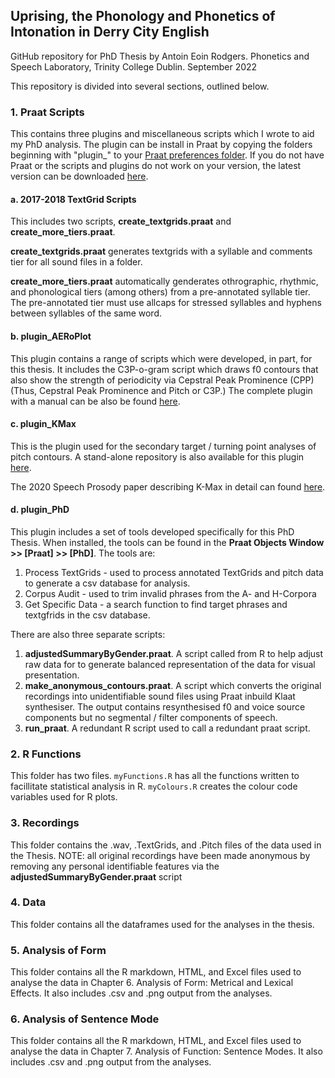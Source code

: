 ## Uprising, the Phonology and Phonetics of Intonation in Derry City English
  GitHub repository for PhD Thesis by Antoin Eoin Rodgers. Phonetics and Speech Laboratory, Trinity College Dublin. September 2022
  
  This repository is divided into several sections, outlined below.
  
### 1. Praat Scripts
  
This contains three plugins and miscellaneous scripts which I wrote to aid my PhD analysis. The plugin can be install in Praat by copying the folders beginning with 
"plugin_" to your [Praat preferences folder](https://www.fon.hum.uva.nl/praat/manual/preferences_folder.html). If you do not have Praat or the scripts and plugins do not work on your version, the latest version can be downloaded [here](https://www.fon.hum.uva.nl/praat/). 

#### a. 2017-2018 TextGrid Scripts

This includes two scripts, **create_textgrids.praat** and **create_more_tiers.praat**.

**create_textgrids.praat** generates textgrids with a syllable and comments tier for all sound files in a folder.

**create_more_tiers.praat** automatically genderates othrographic, rhythmic, and phonological tiers (among others) from a pre-annotated syllable tier. The pre-annotated tier must use allcaps for stressed syllables and hyphens between syllables of the same word.

#### b. plugin_AERoPlot

This plugin contains a range of scripts which were developed, in part, for this thesis. It includes the C3P-o-gram script which draws f0 contours that also show the strength of periodicity via Cepstral Peak Prominence (CPP) (Thus, Cepstral Peak Prominence and Pitch or C3P.) The complete plugin with a manual can be also be found [here](https://github.com/AERodgers/plugin_AERoPlot).

#### c. plugin_KMax

This is the plugin used for the secondary target / turning point analyses of pitch contours. A stand-alone repository is also available for this plugin [here](https://github.com/AERodgers/Praat-K-Max).

The 2020 Speech Prosody paper describing K-Max in detail can found [here](https://www.isca-speech.org/archive/SpeechProsody_2020/pdfs/287.pdf). 

#### d. plugin_PhD

This plugin includes a set of tools developed specifically for this PhD Thesis. When installed, the tools can be found in the **Praat Objects Window >> [Praat] >> [PhD]**. The tools are:

1. Process TextGrids - used to process annotated TextGrids and pitch data to generate a csv database for analysis.  
2. Corpus Audit - used to trim invalid phrases from the A- and H-Corpora
3. Get Specific Data - a search function to find target phrases and textgfrids in the csv database.

There are also three separate scripts:

1. **adjustedSummaryByGender.praat**. A script called from R to help adjust raw data for to generate balanced representation of the data for visual presentation.
2. **make_anonymous_contours.praat**. A script which converts the original recordings into unidentifiable sound files using Praat inbuild Klaat synthesiser. The output contains resynthesised f0 and voice source components but no segmental / filter components of speech.
3. **run_praat**. A redundant R script used to call a redundant praat script.  
		
### 2. R Functions
	
This folder has two files.
`myFunctions.R` has all the functions written to facillitate statistical analysis in R.
`myColours.R` creates the colour code variables used for R plots.

### 3. Recordings

This folder contains the .wav, .TextGrids, and .Pitch files of the data used in the Thesis. NOTE: all original recordings have been made anonymous by removing any personal identifiable features via the **adjustedSummaryByGender.praat** script
	
### 4. Data

This folder contains all the dataframes used for the analyses in the thesis. 

### 5. Analysis of Form
	
This folder contains all the R markdown, HTML, and Excel files used to analyse the data in Chapter 6. Analysis of Form: Metrical and Lexical Effects. It also includes .csv and .png output from the analyses. 
	
### 6. Analysis of Sentence Mode
	
This folder contains all the R markdown, HTML, and Excel files used to analyse the data in Chapter 7. Analysis of Function: Sentence Modes. It also includes .csv and .png output from the analyses. 
	
		
